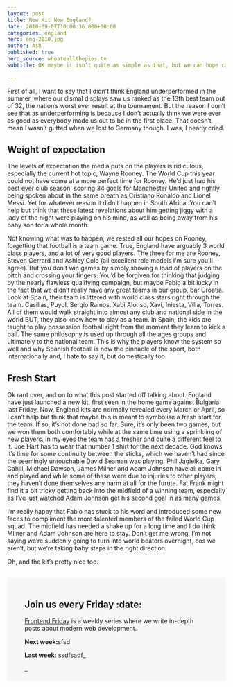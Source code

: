 ```yaml
---
layout: post
title: New Kit New England?
date: 2010-09-07T10:00:36.000+00:00
categories: england
hero: eng-2010.jpg
author: Ash
published: true
hero_source: whoateallthepies.tv
subtitle: OK maybe it isn’t quite as simple as that, but we can hope can’t we?

---
```

First of all, I want to say that I didn’t think England underperformed in the summer, where our dismal displays saw us ranked as the 13th best team out of 32, the nation’s worst ever result at the tournament. But the reason I don’t see that as underperforming is because I don’t actually think we were ever as good as everybody made us out to be in the first place. That doesn’t mean I wasn’t gutted when we lost to Germany though. I was, I nearly cried.

## Weight of expectation

The levels of expectation the media puts on the players is ridiculous, especially the current hot topic, Wayne Rooney. The World Cup this year could not have come at a more perfect time for Rooney. He’d just had his best ever club season, scoring 34 goals for Manchester United and rightly being spoken about in the same breath as Cristiano Ronaldo and Lionel Messi. Yet for whatever reason it didn’t happen in South Africa. You can’t help but think that these latest revelations about him getting jiggy with a lady of the night were playing on his mind, as well as being away from his baby son for a whole month.

Not knowing what was to happen, we rested all our hopes on Rooney, forgetting that football is a team game. True, England have arguably 3 world class players, and a lot of very good players. The three for me are Rooney, Steven Gerrard and Ashley Cole (all excellent role models I’m sure you’ll agree). But you don’t win games by simply shoving a load of players on the pitch and crossing your fingers. You’d be forgiven for thinking that judging by the nearly flawless qualifying campaign, but maybe Fabio a bit lucky in the fact that we didn’t really have any great teams in our group, bar Croatia. Look at Spain, their team is littered with world class stars right through the team. Casillas, Puyol, Sergio Ramos, Xabi Alonso, Xavi, Iniesta, Villa, Torres. All of them would walk straight into almost any club and national side in the world BUT, they also know how to play as a team. In Spain, the kids are taught to play possession football right from the moment they learn to kick a ball. The same philosophy is used up through all the ages groups and ultimately to the national team. This is why the players know the system so well and why Spanish football is now the pinnacle of the sport, both internationally and, I hate to say it, but domestically too.

## Fresh Start

Ok rant over, and on to what this post started off talking about. England have just launched a new kit, first seen in the home game against Bulgaria last Friday. Now, England kits are normally revealed every March or April, so I can’t help but think that maybe this is meant to symbolise a fresh start for the team. If so, it’s not done bad so far. Sure, it’s only been two games, but we won them both comfortably while at the same time using a sprinkling of new players. In my eyes the team has a fresher and quite a different feel to it. Joe Hart has to wear that number 1 shirt for the next decade. God knows it’s time for some continuity between the sticks, which we haven’t had since the seemingly untouchable David Seaman was playing. Phil Jagielka, Gary Cahill, Michael Dawson, James Milner and Adam Johnson have all come in and played and while some of these were due to injuries to other players, they haven’t done themselves any harm at all for the furute. Fat Frank might find it a bit tricky getting back into the midfield of a winning team, especially as I’ve just watched Adam Johnson get his second goal in as many games.

I’m really happy that Fabio has stuck to his word and introduced some new faces to compliment the more talented members of the failed World Cup squad. The midfield has needed a shake up for a long time and I do think Milner and Adam Johnson are here to stay. Don’t get me wrong, I’m not saying we’re suddenly going to turn into world beaters overnight, cos we aren’t, but we’re taking baby steps in the right direction.

Oh, and the kit’s pretty nice too.

<div style="margin-top: 2em; padding: 20px 40px;background: #f7f7f7;"> <h2>Join us every Friday :date:</h2> <p><a href="/categories/frontend-friday/">Frontend Friday</a> is a weekly series where we write in-depth posts about modern web development.</p> <p><strong>Next week:</strong>sfsd </p> <p><strong>Last week:</strong> ssdfsadf_</p>_ </div>